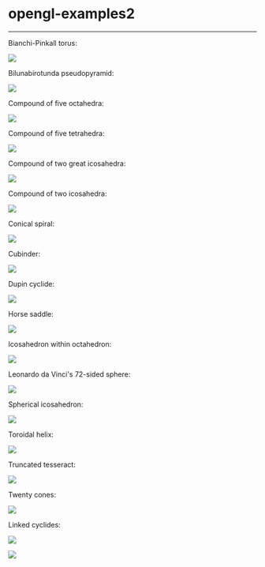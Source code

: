 # opengl-examples2

___

Bianchi-Pinkall torus:
  
![](gallery/BianchiPinkal.gif)

Bilunabirotunda pseudopyramid:
    
![](gallery/BilunabirotundaPseudopyramid.gif)
    
Compound of five octahedra:

![](gallery/CompoundOctahedra.gif)

Compound of five tetrahedra:
      
![](gallery/CompoundTetrahedra.gif)

Compound of two great icosahedra:
    
![](gallery/CompoundTwoGreatIcosahedra.gif)

Compound of two icosahedra:
    
![](gallery/CompoundTwoIcosahedra.gif)

Conical spiral:
    
![](gallery/ConicalSpiral.gif)

Cubinder: 
  
![](gallery/Cubinder.gif)

Dupin cyclide:
    
![](gallery/Cyclide.gif)

Horse saddle:
    
![](gallery/HorseSaddle.gif)

Icosahedron within octahedron:
  
![](gallery/IcosahedronWithinOctahedron.gif)

Leonardo da Vinci's 72-sided sphere:

![](gallery/Leonardo.gif)

Spherical icosahedron:

![](gallery/SphericalIcosahedron.gif)

Toroidal helix:

![](gallery/ToroidalHelix.gif)

Truncated tesseract:

![](gallery/TruncatedTesseract.gif)

Twenty cones:

![](gallery/TwentyCones.gif)

Linked cyclides:

![](gallery/linkedCyclides.gif)

![](gallery/linkedCyclides2.gif)
